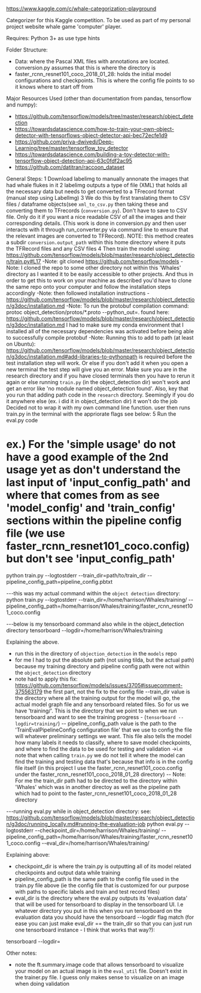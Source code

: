 https://www.kaggle.com/c/whale-categorization-playground

Categorizer for this Kaggle competition. To be used as part of my personal project website whale game 'computer' player.

Requires: Python 3+ as use type hints

Folder Structure:
- Data: where the Pascal XML files with annotations are located. conversion.py assumes that this is where the directory is
- faster_rcnn_resnet101_coco_2018_01_28: holds the initial model configurations and checkpoints. This is where the config file
points to so it knows where to start off from

Major Resources Used (other than documentation from pandas, tensorflow and numpy):
- https://github.com/tensorflow/models/tree/master/research/object_detection
- https://towardsdatascience.com/how-to-train-your-own-object-detector-with-tensorflows-object-detector-api-bec72ecfe1d9
- https://github.com/priya-dwivedi/Deep-Learning/tree/master/tensorflow_toy_detector
- https://towardsdatascience.com/building-a-toy-detector-with-tensorflow-object-detection-api-63c0fdf2ac95
- https://github.com/datitran/raccoon_dataset


General Steps:
1 Download labelimg to manually annonate the images that had whale flukes in it
2 labelimg outputs a type of file (XML) that holds all the necessary data but needs to get converted to a TFrecord format (manual step using LabelImg)
3 We do this by first translating them to CSV files / dataframe objects(see `xml_to_csv.py` then taking these and converting
them to TFrecords (`conversion.py`). Don't have to save to CSV file. Only do it if you want a nice readable CSV of all
the images and their corresponding details. (This work is done in conversion.py and then user interacts with it through
run_converter.py via command line to ensure that the relevant images are converted to TFRecord). NOTE: this method creates
a subdir `conversion.output_path` within this home directory where it puts the TFRecord files and any CSV files
4 Then train the model using: https://github.com/tensorflow/models/blob/master/research/object_detection/train.py#L17
    -Note: git cloned https://github.com/tensorflow/models
    -Note: I cloned the repo to some other directory not within this 'Whales' directory as I wanted it to be easily
    accessible to other projects. And thus in order to get this to work on your machine as described you'd have to clone
    the same repo onto your computer and follow the installation steps accordingly
    -Note: then followed installation instructions - https://github.com/tensorflow/models/blob/master/research/object_detection/g3doc/installation.md
    -Note: To run the protobuf compilation command: protoc object_detection/protos/*.proto --python_out=. found here:
     https://github.com/tensorflow/models/blob/master/research/object_detection/g3doc/installation.md
     I had to make sure my conda environment that I installed all of the necessary dependencies was activated before being
     able to successfully compile protobuf
    -Note: Running this to add to path (at least on Ubuntu): https://github.com/tensorflow/models/blob/master/research/object_detection/g3doc/installation.md#add-libraries-to-pythonpath
    is required before the test installation step will work. Or else if you don't add it when you open a new terminal the
    test step will give you an error. Make sure you are in the research directory and if you have closed terminals then
    you have to rerun it again or else running `train.py` (in the object_detection dir) won't work and get an error like
    'no module named object_detection found'. Also, key that you run that adding path code in the `research` directory. Seemingly
    if you do it anywhere else (ex. i did it in object_detection dir) it won't do the job
Decided not to wrap it with my own command line function. user then runs train.py in the terminal with the appriorate flags see
below:
5 Run the eval.py code


ex.) For the 'simple usage' do not have a good example of the 2nd usage yet as don't understand the last input of 'input_config_path' and
where that comes from as see 'model_config' and 'train_config' sections within the pipeline config file (we use faster_rcnn_resnet101_coco.config)
but don't see 'input_config_path'
=
python train.py --logtostderr --train_dir=path/to/train_dir --pipeline_config_path=pipeline_config.pbtxt

---this was my actual command within the `object detection` directory:
python train.py --logtostderr --train_dir=/home/harrison/Whales/training/ --pipeline_config_path=/home/harrison/Whales/training/faster_rcnn_resnet101_coco.config

---below is my tensorboard command also while in the object_detection directory
tensorboard --logdir=/home/harrison/Whales/training


Explaining the above.
- run this in the directory of `objection_detection` in the `models` repo
- for me I had to put the absolute path (not using tilda, but the actual path) because my training directory and pipeline
config path were not within the `object_detection` directory
- note had to apply this fix: https://github.com/tensorflow/models/issues/3705#issuecomment-375563179
the first part, not the fix to the config file
--train_dir value is the directory where all the training output for the model will go, the actual
model graph file and any tensorboard related files. So for us we have 'training/'. This is the directory that we point
to when we run tensorboard and want to see the training progress - (`tensorboard --logdir=training/`)
-- pipeline_config_path value is the path to the 'TrainEvalPipelineConfig configuration file' that we use to config the
file will whatever preliminary settings we want. This file also tells the model how many labels it needs to classify,
where to save model checkpoints, and where to find the data to be used for testing and validation ->i.e note that
 when calling `train.py` we do not tell it where the model can find the training and testing data that's because
 that info is in the config file itself (in this project I use the faster_rcnn_resnet101_coco.config under the
 faster_rcnn_resnet101_coco_2018_01_28 directory)
-- Note: For me the train_dir path had to be directed to the directory within 'Whales' which was in another directoy
as well as the pipeline path which had to point to the faster_rcnn_resnet101_coco_2018_01_28 directory

---running eval.py while in object_detection directory:
see: https://github.com/tensorflow/models/blob/master/research/object_detection/g3doc/running_locally.md#running-the-evaluation-job
python eval.py --logtostderr --checkpoint_dir=/home/harrison/Whales/training/ --pipeline_config_path=/home/harrison/Whales/training/faster_rcnn_resnet101_coco.config --eval_dir=/home/harrison/Whales/training/

Explaining above:
- checkpoint_dir is where the train.py is outputting all of its model related checkpoints and output data while training
- pipeline_config_path is the same path to the config file used in the train.py file above (ie the config file that is
customized for our purpose with paths to specific labels and train and test record files)
- eval_dir is the directory where the eval.py outputs its 'evaluation data' that will be used for tensorboard to display
in the tensorboard UI. I.e whatever directory you put in this when you run tensorboard on the evaluation data you should
have the tensorboard --logdir flag match (for ease you can just make eval_dir == the train_dir so that you can just run
one tensorboard instance - I think that works that way?):

tensorboard --logdir=<same directory put under the eval_dir flag>

Other notes:
- note the ft.summary.image code that allows tensorboard to visualize your model on an actual image is in the `eval_util`
file. Doesn't exist in the trainer.py file. I guess only makes sense to visualize on an image when doing validation